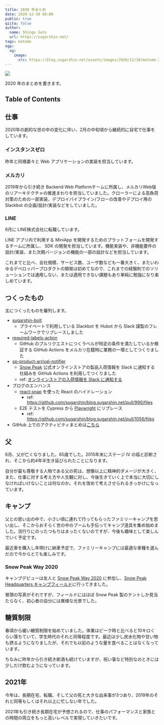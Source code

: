 ```yaml
---
title: 2020 年まとめ
date: 2020-12-30 08:00
public: true
qiita: false
author:
  name: Shingo Sato
  url: https://sugarshin.net/
tags: matome
ogp:
  og:
    image:
      src: https://blog.sugarshin.net/assets/images/2020/12/30/matome-2020/main.jpg
---
```


![](/assets/images/2020/12/30/matome-2020/main.jpg)

2020 年のまとめを書きます。

## Table of Contents

## 仕事

2020年の劇的な世の中の変化に伴い、2月の中旬頃から継続的に自宅で仕事をしています。

### インスタンスゼロ

昨年と同様粛々と Web アプリケーションの実装を担当しています。

### メルカリ

2019年から引き続き Backend Web Platformチームに所属し、メルカリWeb版のリアーキテクチャの推進まわりを担当していました。クローラーによる高負荷対策のための一部実装、デプロイパイプライン/フローの改善やデプロイ用の Slackbot の企画/設計/実装などをしていました。

### LINE

6月に LINE株式会社に転職しています。

LINE アプリ内で利用する MiniApp を開発するためのプラットフォームを開発するチームに所属し、 SDK の開発を担当しています。機能実装や、非機能要件の設計/実装、また次期バージョンの機能の一部の設計などを担当しています。

これまでと比べ、会社規模、サービス数、ユーザ数なども一番大きく、またいわゆるデベロッパープロダクトの開発は初めてなので、これまでの経験則でのソリューションでは通用しない、または適用できない課題もあり単純に勉強になり楽しめています。

## つくったもの

主につくったものを羅列します。

- [sugarshin-bolt](https://github.com/sugarshin/sugarshin-bolt)
  - プライベートで利用している Slackbot を Hubot から Slack 謹製のフレームワークでリプレースしました
- [required-labels-action](https://github.com/sugarshin/required-labels-action)
  - GitHub のプルリクエストにつくラベルが特定の条件を満たしているか検証する GitHub Actions をメルカリ在籍時に業務の一環としてつくりました
- [sp-product-arrival-notifier](https://github.com/sugarshin/sp-product-arrival-notifier)
  - [Snow Peak](https://www.snowpeak.co.jp/) 公式オンラインストアの製品入荷情報を Slack に通知する仕組みを GitHub Actions を利用してつくりました
  - ref: [オンラインストアの入荷情報を Slack に通知する](/2020/08/26/sp-product-arrival-notifier)
- ブログのエンハンス
  - [react-snap](https://github.com/stereobooster/react-snap) を使った React のハイドレーション
    - ref: https://github.com/sugarshin/blog.sugarshin.net/pull/990/files
  - E2E テストを Cypress から [Playwright](https://playwright.dev/) にリプレース
    - ref: https://github.com/sugarshin/blog.sugarshin.net/pull/1056/files
- GitHub 上でのアクティビティまとめは[こちら](/search/?q=Monthly%20report%202020)

## 父

6月、父が亡くなりました。65歳でした。2015年末にステージ IV の癌と診断され、そこから約4年半生き延びられたことになります。

<!-- textlint-disable no-mix-dearu-desumasu -->

自分が最も尊敬する人物である父の死は、想像以上に精神的ダメージが大きく、また、仕事に対する考え方や人生観に対し、今後生きていく上で本当に大切にしなければいけないことは何なのか。それを改めて考えさせられるきっかけになっています。

<!-- textlint-enable no-mix-dearu-desumasu -->

## キャンプ

父との思い出の中で、小さい頃に連れて行ってもらったファミリーキャンプを思い出し、そこからおそらく世の中のブームも手伝ってキャンプ道具を集め始めました。流行りにのったつもりはまったくないのですが、今後も趣味として楽しんでいく予定です。

最近車を購入し年明けに納車予定で、ファミリーキャンプには最適な車種を選んだので今からとても楽しみです。

### Snow Peak Way 2020

キャンプデビューは友人と [Snow Peak Way 2020](https://www.snowpeak.co.jp/event/spw/) に参加し、[Snow Peak Headquarters キャンプフィールド](https://sbs.snowpeak.co.jp/headquarters/camp/)に行ってきました。

冒頭の写真がそれですが、フィールドにはほぼ Snow Peak 製のテントしか見当たらなく、初心者の自分には異様な光景でした。

## 糖質制限

春頃から緩い糖質制限を始めていました。体重はピーク時と比べると10キロくらい落ちていて、学生時代のそれと同等程度です。最近は少し炭水化物や甘い物も摂るようになりましたが、それでも以前のような量を食べることはなくなっています。

ちなみに昨年から引き続き断酒も続けていますが、祝い事など特別なのときには少しだけ飲むようになっています。

## 2021年

今年は、長期在宅、転職、そして父の死と大きな出来事が3つあり、2019年のそれと同等もしくはそれ以上に忙しない年でした。

2021年も引き続き長期在宅が予想されるので、仕事のパフォーマンスと家族との時間の両立をもっと高いレベルで実現していきたいです。
